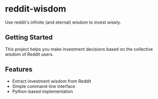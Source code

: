 # reddit-wisdom

Use reddit's infinite (and eternal) wisdom to invest wisely.

## Getting Started

This project helps you make investment decisions based on the collective wisdom of Reddit users.

## Features

- Extract investment wisdom from Reddit
- Simple command-line interface
- Python-based implementation

